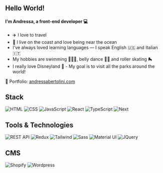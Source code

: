 ## Hello World!

#### I'm Andressa, a front-end developer 💻

- ✈️ I love to travel
- 🌊 I live on the coast and love being near the ocean
- I've always loved learning languages — I speak English 🇺🇸 and Italian 🇮🇹
- My hobbies are swimming 🏊🏻‍♀️, belly dance 💃🏻 and roller skating 🛼
- I really love Disneyland 🏰 - My goal is to visit all the parks around the world!

🔗 Portfolio: [andressabertolini.com](https://andressabertolini.com)

## Stack
![HTML](https://img.shields.io/badge/-HTML-E54C21?logo=html5&logoColor=white&style=flat)
![CSS](https://img.shields.io/badge/-CSS-264de4?logo=css3&logoColor=white&style=flat)
![JavaScript](https://img.shields.io/badge/-JavaScript-bfae15?logo=javascript&logoColor=white&style=flat)
![React](https://img.shields.io/badge/-React-00ccff?logo=react&logoColor=white&style=flat)
![TypeScript](https://img.shields.io/badge/-TypeScript-3178C6?logo=typescript&logoColor=white&style=flat)
![Next](https://img.shields.io/badge/-Next-232323?logo=next.js&logoColor=white&style=flat)

## Tools & Technologies
![REST API](https://img.shields.io/badge/-REST%20API-4a4848?logo=react&logoColor=white&style=flat)
![Redux](https://img.shields.io/badge/-Redux-7952bf?logo=redux&logoColor=white&style=flat)
![Tailwind](https://img.shields.io/badge/-Tailwind-49acb4?logo=tailwindcss&logoColor=white&style=flat)
![Sass](https://img.shields.io/badge/-Sass-cd6699?logo=sass&logoColor=white&style=flat)
![Material UI](https://img.shields.io/badge/-MaterialUI-006bd6?logo=mui&logoColor=white&style=flat)
![JQuery](https://img.shields.io/badge/-JQuery-0769ad?logo=jquery&logoColor=white&style=flat)

## CMS
![Shopify](https://img.shields.io/badge/-Shopify-5e8d3e?logo=shopify&logoColor=white&style=flat)
![Wordpress](https://img.shields.io/badge/-Wordpress-075b7f?logo=wordpress&logoColor=white&style=flat)
